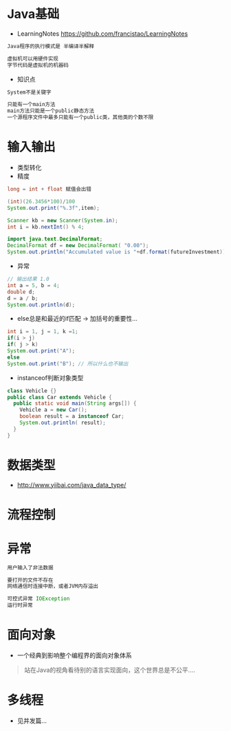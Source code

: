 # Java基础

- LearningNotes <https://github.com/francistao/LearningNotes>

```java
Java程序的执行模式是 半编译半解释

虚拟机可以用硬件实现
字节代码是虚拟机的机器码
```

- 知识点

```java
System不是关键字

只能有一个main方法
main方法只能是一个public静态方法
一个源程序文件中最多只能有一个public类，其他类的个数不限
```

# 输入输出

- 类型转化
- 精度

```java
long = int + float 赋值会出错

(int)(26.3456*100)/100
System.out.print("%.3f",item);

Scanner kb = new Scanner(System.in);
int i = kb.nextInt() % 4;

import java.text.DecimalFormat;
DecimalFormat df = new DecimalFormat( "0.00");
System.out.println("Accumulated value is "+df.format(futureInvestment));
```

- 异常

```java
// 输出结果 1.0
int a = 5, b = 4;
double d;
d = a / b;
System.out.println(d);
```

- else总是和最近的if匹配 -> 加括号的重要性...

```java
int i = 1, j = 1, k =1;
if(i > j)
if( j > k)
System.out.print("A");
else
System.out.print("B"); // 所以什么也不输出
```

- instanceof判断对象类型

```java
class Vehicle {}
public class Car extends Vehicle {
  public static void main(String args[]) {
    Vehicle a = new Car();
    boolean result = a instanceof Car;
    System.out.println( result);
  }
}
```

# 数据类型

- <http://www.yiibai.com/java_data_type/>

# 流程控制

# 异常

```java
用户输入了非法数据

要打开的文件不存在
网络通信时连接中断，或者JVM内存溢出

可控式异常 IOException
运行时异常
```

# 面向对象

- 一个经典到影响整个编程界的面向对象体系

> 站在Java的视角看待别的语言实现面向，这个世界总是不公平....

# 多线程

- 见并发篇...
